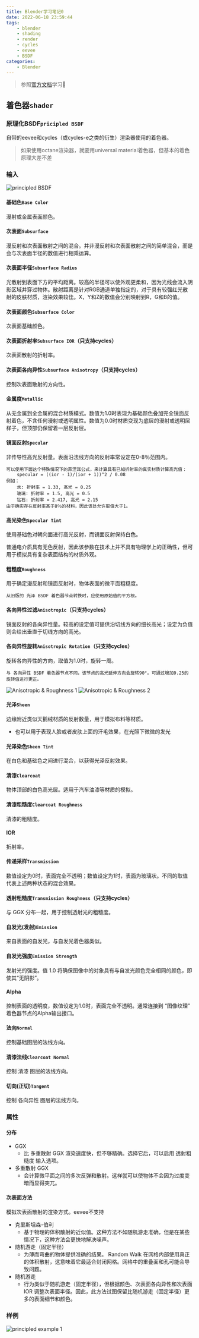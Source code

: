 ```yaml
---
title: Blender学习笔记0
date: 2022-06-18 23:59:44
tags:
    - blender
    - shading
    - render
    - cycles
    - eevee
    - BSDF
categories:
    - Blender
---
```


> 参照[官方文档](https://docs.blender.org/manual/zh-hans/3.1/render/shader_nodes/shader/principled.html)学习🙂

## 着色器`shader`

### 原理化BSDF`pricipled BSDF`


自带的eevee和cycles（或cycles-e之类的衍生）渲染器使用的着色器。

> 如果使用octane渲染器，就要用universal material着色器，但基本的着色原理大差不差

### 输入
![principled BSDF](https://cdn.jsdelivr.net/gh/attt/attt.github.io.pics@master/static/img/render_shader-nodes_shader_principled_node.png)

#### 基础色`Base Color`
漫射或金属表面颜色。


#### 次表面`Subsurface`
漫反射和次表面散射之间的混合。并非漫反射和次表面散射之间的简单混合，而是会与次表面半径的数值进行相乘运算。


#### 次表面半径`Subsurface Radius`
光散射到表面下方的平均距离。较高的半径可以使外观更柔和，因为光线会流入阴影区域并穿过物体。散射距离是针对RGB通道单独指定的，对于具有较强红光散射的皮肤材质，渲染效果较佳。X，Y和Z的数值会分别映射到R，G和B的值。


#### 次表面颜色`Subsurface Color`
次表面基础颜色。


#### 次表面折射率`Subsurface IOR`（只支持cycles）
次表面散射的折射率。


#### 次表面各向异性`Subsurface Anisotropy`（只支持cycles）
控制次表面散射的方向性。


#### 金属度`Metallic`
从无金属到全金属的混合材质模式。数值为1.0时表现为基础颜色叠加完全镜面反射着色，不含任何漫射或透明属性。数值为0.0时材质变现为底层的漫射或透明层样子，但顶部仍保留着一层反射层。


#### 镜面反射`Specular`
非传导性高光反射量。表面沿法线方向的反射率常设定在0-8％范围内。
```text
可以使用下面这个特殊情况下的菲涅耳公式，来计算具有已知折射率的真实材质计算高光值：
    specular = ((ior - 1)/(ior + 1))^2 / 0.08 
例如：
    水: 折射率 = 1.33, 高光 = 0.25
    玻璃: 折射率 = 1.5, 高光 = 0.5
    钻石: 折射率 = 2.417, 高光 = 2.15
由于确实存在反射率高于8％的材料，因此该处允许取值大于1。
```


#### 高光染色`Specular Tint`
使用基础色对朝向面进行高光反射，而镜面反射保持白色。

普通电介质具有无色反射，因此该参数在技术上并不具有物理学上的正确性，但可用于模拟具有复杂表面结构的材质外观。


#### 粗糙度`Roughness`
用于确定漫反射和镜面反射时，物体表面的微平面粗糙度。
```text
从旧版的 光泽 BSDF 着色器节点转换时，应使用原始值的平方根。
```


#### 各向异性过滤`Anisotropic`（只支持cycles）
镜面反射的各向异性量。较高的设定值可提供沿切线方向的细长高光；设定为负值则会给出垂直于切线方向的高光。


#### 各向异性旋转`Anisotropic Rotation`（只支持cycles）
旋转各向异性的方向，取值为1.0时，旋转一周。
```text
与 各向异性 BSDF 着色器节点不同，该节点的高光延伸方向会旋转90°。可通过增加0.25的旋转值进行更正。
```
![Anisotropic & Roughness 1](https://cdn.jsdelivr.net/gh/attt/attt.github.io.pics@master/static/img/render_shader-nodes_shader_principled_example-2a.jpg)
![Anisotropic & Roughness 2](https://cdn.jsdelivr.net/gh/attt/attt.github.io.pics@master/static/img/render_shader-nodes_shader_principled_example-2b.jpg)

#### 光泽`Sheen`
边缘附近类似天鹅绒材质的反射数量，用于模拟布料等材质。

- 也可以用于表现人脸或者皮肤上面的汗毛效果，在光照下微微的发光


#### 光泽染色`Sheen Tint`
在白色和基础色之间进行混合，以获得光泽反射效果。


#### 清漆`Clearcoat`
物体顶部的白色高光层。适用于汽车油漆等材质的模拟。


#### 清漆粗糙度`Clearcoat Roughness`
清漆的粗糙度。


#### IOR
折射率。


#### 传递采样`Transmission`
数值设定为0时，表面完全不透明；数值设定为1时，表面为玻璃状。不同的取值代表上述两种状态的混合效果。


#### 透射粗糙度`Transmission Roughness`（只支持cycles）
与 GGX 分布一起，用于控制透射光的粗糙度。


#### 自发光(发射)`Emission`
来自表面的自发光，与自发光着色器类似。


#### 自发光强度`Emission Strength`
发射光的强度。值 1.0 将确保图像中的对象具有与自发光颜色完全相同的颜色，即使其“无阴影”。


#### Alpha
控制表面的透明度，数值设定为1.0时，表面完全不透明。通常连接到 “图像纹理” 着色器节点的Alpha输出接口。


#### 法向`Normal`
控制基础图层的法线方向。


#### 清漆法线`Clearcoat Normal`
控制 清漆 图层的法线方向。


#### 切向(正切)`Tangent`
控制 各向异性 图层的法线方向。


### 属性
#### 分布
- GGX
  - 比 多重散射 GGX 渲染速度快，但不够精确。选择它后，可以启用 透射粗糙度 输入选项。
- 多重散射 GGX
  - 会计算微平面之间的多次反弹和散射。这样就可以使物体不会因为过度变暗而显得突兀。


#### 次表面方法
模拟次表面散射的渲染方式。eevee不支持
- 克里斯坦森-伯利
  - 基于物理的体积散射的近似值。这种方法不如随机游走准确，但是在某些情况下，这种方法会更快地解决噪声。
- 随机游走（固定半径）
  - 为薄而弯曲的物体提供准确的结果。 Random Walk 在网格内部使用真正的体积散射，这意味着它最适合封闭网格。网格中的重叠面和孔可能会导致问题。
- 随机游走
  - 行为类似于随机游走（固定半径），但根据颜色、次表面各向异性和次表面 IOR 调整次表面半径。因此，此方法试图保留比随机游走（固定半径）更多的表面细节和颜色。


### 样例
![principled example 1](https://cdn.jsdelivr.net/gh/attt/attt.github.io.pics@master/static/img/render_shader-nodes_shader_principled_example-1a.jpg)